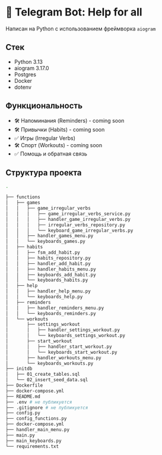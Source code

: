 # 🤖 Telegram Bot: Help for all
Написан на Python с использованием фреймворка `aiogram`


## Стек

- Python 3.13
- aiogram 3.17.0
- Postgres
- Docker
- dotenv

## Функциональность

- 🛠 Напоминания (Reminders) - coming soon
- 🛠 Привычки (Habits) - coming soon
- ✅ Игры (Irregular Verbs)
- 🛠 Спорт (Workouts) - coming soon
- ✅ Помощь и обратная связь

## Структура проекта

```bash
.

├── functions
│   ├── games
│   │   ├── game_irregular_verbs
│   │   │   ├── game_irregular_verbs_service.py
│   │   │   ├── handler_game_irregular_verbs.py
│   │   │   ├── irregular_verbs_repository.py
│   │   │   └── keyboard_game_irregular_verbs.py
│   │   ├── handler_games_menu.py
│   │   └── keyboards_games.py
│   ├── habits
│   │   ├── fsm_add_habit.py
│   │   ├── habits_repository.py
│   │   ├── handler_add_habit.py
│   │   ├── handler_habits_menu.py
│   │   ├── keyboards_add_habit.py
│   │   └── keyboards_habits.py
│   ├── help
│   │   ├── handler_help_menu.py
│   │   └── keyboards_help.py
│   ├── reminders
│   │   ├── handler_reminders_menu.py
│   │   └── keyboards_reminders.py
│   └── workouts
│       ├── settings_workout
│       │   ├── handler_settings_workout.py
│       │   └── keyboards_settings_workout.py
│       ├── start_workout
│       │   ├── handler_start_workout.py
│       │   └── keyboards_start_workout.py
│       ├── handler_workouts_menu.py
│       └── keyboards_workouts.py
├── initdb
│   ├── 01_create_tables.sql
│   └── 02_insert_seed_data.sql
├── Dockerfile
├── docker-compose.yml
├── README.md
├── .env # не публикуется
├── .gitignore # не публикуется
├── config.py
├── config_functions.py
├── docker-compose.yml
├── handler_main_menu.py
├── main.py
├── main_keyboards.py
└── requirements.txt
